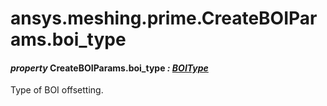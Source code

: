 # ansys.meshing.prime.CreateBOIParams.boi_type



#### *property* CreateBOIParams.boi_type *: [BOIType](ansys.meshing.prime.BOIType.md#ansys.meshing.prime.BOIType)*

Type of BOI offsetting.

<!-- !! processed by numpydoc !! -->
